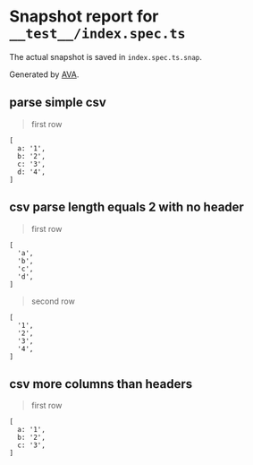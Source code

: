 # Snapshot report for `__test__/index.spec.ts`

The actual snapshot is saved in `index.spec.ts.snap`.

Generated by [AVA](https://avajs.dev).

## parse simple csv

> first row

    [
      a: '1',
      b: '2',
      c: '3',
      d: '4',
    ]

## csv parse length equals 2 with no header

> first row

    [
      'a',
      'b',
      'c',
      'd',
    ]

> second row

    [
      '1',
      '2',
      '3',
      '4',
    ]

## csv more columns than headers

> first row

    [
      a: '1',
      b: '2',
      c: '3',
    ]
